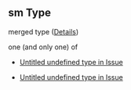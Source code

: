 ## sm Type

merged type ([Details](issue-allof-1-if-properties-sm.md))

one (and only one) of

*   [Untitled undefined type in Issue](issue-allof-1-if-properties-sm-oneof-0.md "check type definition")

*   [Untitled undefined type in Issue](issue-allof-1-if-properties-sm-oneof-1.md "check type definition")
